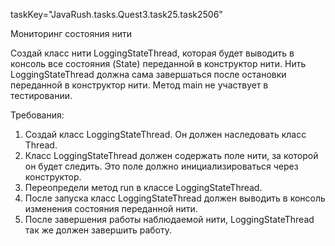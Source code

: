 taskKey="JavaRush.tasks.Quest3.task25.task2506"

Мониторинг состояния нити

Cоздай класс нити LoggingStateThread,
которая будет выводить в консоль все состояния (State) переданной в конструктор нити.
Нить LoggingStateThread должна сама завершаться после остановки переданной в конструктор нити.
Метод main не участвует в тестировании.


Требования:
1.	Создай класс LoggingStateThread. Он должен наследовать класс Thread.
2.	Класс LoggingStateThread должен содержать поле нити, за которой он будет следить. Это поле должно инициализироваться через конструктор.
3.	Переопредели метод run в классе LoggingStateThread.
4.	После запуска класс LoggingStateThread должен выводить в консоль изменения состояния переданной нити.
5.	После завершения работы наблюдаемой нити, LoggingStateThread так же должен завершить работу.


